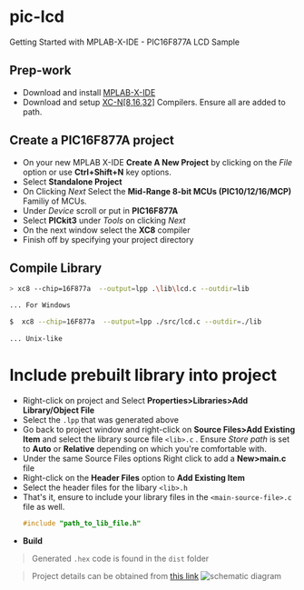 # pic-lcd

Getting Started with MPLAB-X-IDE - PIC16F877A LCD Sample

## Prep-work

+ Download and install [MPLAB-X-IDE](https://www.microchip.com/mplab/mplab-x-ide)
+ Download and setup [XC-N[8,16,32]](https://www.microchip.com/mplab/compilers) Compilers. Ensure all are added to path.

## Create a PIC16F877A project 

+ On your new MPLAB X-IDE **Create A New Project** by clicking on the *File* option or use  **Ctrl+Shift+N** key options.
+ Select **Standalone Project**   
+ On Clicking *Next* Select the **Mid-Range 8-bit MCUs (PIC10/12/16/MCP)** Familiy of MCUs. 
+ Under *Device* scroll or put in **PIC16F877A**  
+ Select **PICkit3** under *Tools* on clicking *Next* 
+ On the next window select the **XC8** compiler 
+ Finish off by specifying your project directory

## Compile Library 

```bash 
> xc8 --chip=16F877a  --output=lpp .\lib\lcd.c --outdir=lib

... For Windows
``` 
 
```bash 
$  xc8 --chip=16F877a  --output=lpp ./src/lcd.c --outdir=./lib
 
... Unix-like 
```

# Include prebuilt library into project
+ Right-click on project and Select **Properties>Libraries>Add Library/Object File** 
+ Select the `.lpp` that was generated above 
+ Go back to project window and right-click on **Source Files>Add Existing Item** and select the library source file `<lib>.c` . Ensure *Store path* is set to **Auto** or **Relative** depending on which you're comfortable with.
+ Under the same Source Files options Right click to add a **New>main.c** file
+ Right-click on the **Header Files** option to **Add Existing Item** 
+ Select the header files for the libary `<lib>.h` 
+ That's it, ensure to include your library files in the `<main-source-file>.c` file as well.
  ```c 
  #include "path_to_lib_file.h" 
  ```
+ **Build** 

> Generated `.hex` code is found in the `dist` folder 
 
> Project details can be obtained from [this link](https://electrosome.com/automatic-power-factor-controller-using-microcontroller/) ![schematic diagram](https://electrosome.com/wp-content/uploads/2013/05/Automatic-Power-Factor-Controller-using-PIC-Microcontroller-Circuit-Diagram.jpg) 
